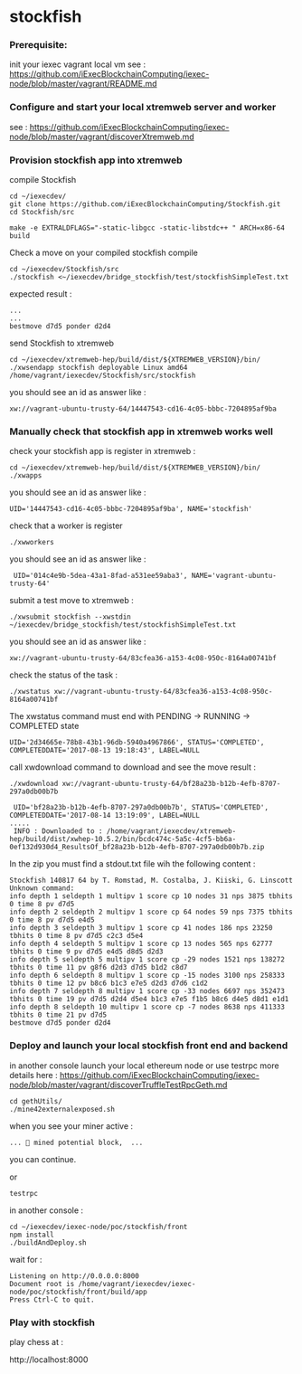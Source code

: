 # stockfish


### Prerequisite:

init your iexec vagrant local vm see :
https://github.com/iExecBlockchainComputing/iexec-node/blob/master/vagrant/README.md


### Configure and start your local xtremweb server and worker

see : https://github.com/iExecBlockchainComputing/iexec-node/blob/master/vagrant/discoverXtremweb.md

### Provision stockfish app into xtremweb

compile Stockfish
```
cd ~/iexecdev/
git clone https://github.com/iExecBlockchainComputing/Stockfish.git
cd Stockfish/src

make -e EXTRALDFLAGS="-static-libgcc -static-libstdc++ " ARCH=x86-64 build

```

Check a move on your compiled stockfish compile

```
cd ~/iexecdev/Stockfish/src
./stockfish <~/iexecdev/bridge_stockfish/test/stockfishSimpleTest.txt
```
expected result :

```
...
...
bestmove d7d5 ponder d2d4
```

send Stockfish to xtremweb
```
cd ~/iexecdev/xtremweb-hep/build/dist/${XTREMWEB_VERSION}/bin/
./xwsendapp stockfish deployable Linux amd64 /home/vagrant/iexecdev/Stockfish/src/stockfish

```
you should see an id as answer like :
```
xw://vagrant-ubuntu-trusty-64/14447543-cd16-4c05-bbbc-7204895af9ba
```


### Manually check that stockfish app in xtremweb works well
 
check your stockfish app is register in xtremweb :
```
cd ~/iexecdev/xtremweb-hep/build/dist/${XTREMWEB_VERSION}/bin/
./xwapps
```
you should see an id as answer like :
```
UID='14447543-cd16-4c05-bbbc-7204895af9ba', NAME='stockfish'
```
check that a worker is register 
```
./xwworkers
```
you should see an id as answer like :
```
 UID='014c4e9b-5dea-43a1-8fad-a531ee59aba3', NAME='vagrant-ubuntu-trusty-64'
```

submit a test move to xtremweb :
```
./xwsubmit stockfish --xwstdin ~/iexecdev/bridge_stockfish/test/stockfishSimpleTest.txt

```
you should see an id as answer like :
```
xw://vagrant-ubuntu-trusty-64/83cfea36-a153-4c08-950c-8164a00741bf
```
check the status of the task :
```
./xwstatus xw://vagrant-ubuntu-trusty-64/83cfea36-a153-4c08-950c-8164a00741bf
```

The xwstatus command must end with PENDING -> RUNNING -> COMPLETED state
```
UID='2d34665e-78b8-43b1-96db-5940a4967866', STATUS='COMPLETED', COMPLETEDDATE='2017-08-13 19:18:43', LABEL=NULL
```

call xwdownload command to download and see the move result :
```
./xwdownload xw://vagrant-ubuntu-trusty-64/bf28a23b-b12b-4efb-8707-297a0db00b7b
```

```
 UID='bf28a23b-b12b-4efb-8707-297a0db00b7b', STATUS='COMPLETED', COMPLETEDDATE='2017-08-14 13:19:09', LABEL=NULL
.....
 INFO : Downloaded to : /home/vagrant/iexecdev/xtremweb-hep/build/dist/xwhep-10.5.2/bin/bcdc474c-5a5c-4cf5-bb6a-0ef132d930d4_ResultsOf_bf28a23b-b12b-4efb-8707-297a0db00b7b.zip
```

In the zip you must find a stdout.txt file wih the following content :
```
Stockfish 140817 64 by T. Romstad, M. Costalba, J. Kiiski, G. Linscott
Unknown command:
info depth 1 seldepth 1 multipv 1 score cp 10 nodes 31 nps 3875 tbhits 0 time 8 pv d7d5
info depth 2 seldepth 2 multipv 1 score cp 64 nodes 59 nps 7375 tbhits 0 time 8 pv d7d5 e4d5
info depth 3 seldepth 3 multipv 1 score cp 41 nodes 186 nps 23250 tbhits 0 time 8 pv d7d5 c2c3 d5e4
info depth 4 seldepth 5 multipv 1 score cp 13 nodes 565 nps 62777 tbhits 0 time 9 pv d7d5 e4d5 d8d5 d2d3
info depth 5 seldepth 5 multipv 1 score cp -29 nodes 1521 nps 138272 tbhits 0 time 11 pv g8f6 d2d3 d7d5 b1d2 c8d7
info depth 6 seldepth 8 multipv 1 score cp -15 nodes 3100 nps 258333 tbhits 0 time 12 pv b8c6 b1c3 e7e5 d2d3 d7d6 c1d2
info depth 7 seldepth 8 multipv 1 score cp -33 nodes 6697 nps 352473 tbhits 0 time 19 pv d7d5 d2d4 d5e4 b1c3 e7e5 f1b5 b8c6 d4e5 d8d1 e1d1
info depth 8 seldepth 10 multipv 1 score cp -7 nodes 8638 nps 411333 tbhits 0 time 21 pv d7d5
bestmove d7d5 ponder d2d4
```

### Deploy and launch your local stockfish front end and backend

in another console launch your local ethereum node or use testrpc
more details here :
https://github.com/iExecBlockchainComputing/iexec-node/blob/master/vagrant/discoverTruffleTestRpcGeth.md
```
cd gethUtils/
./mine42externalexposed.sh
```
when you see your miner active :
```
... 🔨 mined potential block,  ...
```
you can continue.

or 
```
testrpc
```


in another console  :
```
cd ~/iexecdev/iexec-node/poc/stockfish/front
npm install
./buildAndDeploy.sh  

```

wait for : 
```
Listening on http://0.0.0.0:8000
Document root is /home/vagrant/iexecdev/iexec-node/poc/stockfish/front/build/app
Press Ctrl-C to quit.
```

### Play with stockfish 

play chess at : 

http://localhost:8000
